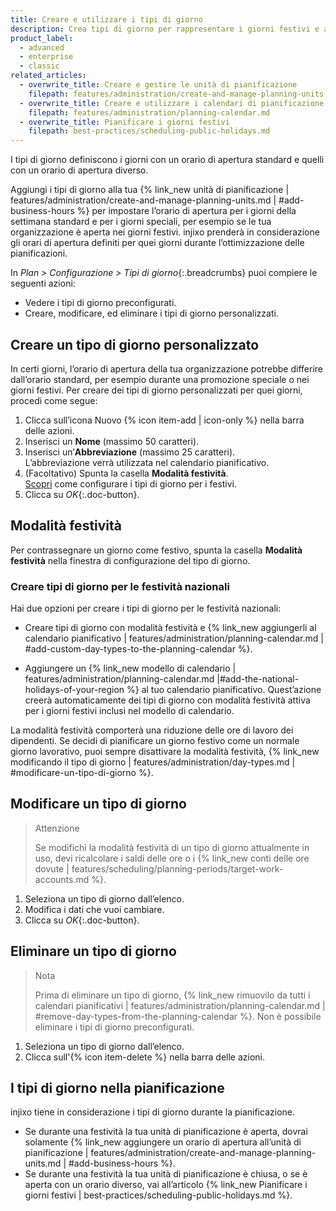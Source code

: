 ```yaml
---
title: Creare e utilizzare i tipi di giorno
description: Crea tipi di giorno per rappresentare i giorni festivi e altri giorni speciali che modificano l’orario di apertura
product_label:
  - advanced
  - enterprise
  - classic
related_articles:
  - overwrite_title: Creare e gestire le unità di pianificazione
    filepath: features/administration/create-and-manage-planning-units.md
  - overwrite_title: Creare e utilizzare i calendari di pianificazione
    filepath: features/administration/planning-calendar.md
  - overwrite_title: Pianificare i giorni festivi
    filepath: best-practices/scheduling-public-holidays.md
---
```


I tipi di giorno definiscono i giorni con un orario di apertura standard e quelli con un orario di apertura diverso.

Aggiungi i tipi di giorno alla tua {% link_new unità di pianificazione | features/administration/create-and-manage-planning-units.md | #add-business-hours %} per impostare l’orario di apertura per i giorni della settimana standard e per i giorni speciali, per esempio se le tua organizzazione è aperta nei giorni festivi. injixo prenderà in considerazione gli orari di apertura definiti per quei giorni durante l’ottimizzazione delle pianificazioni.

In _Plan > Configurazione > Tipi di giorno_{:.breadcrumbs} puoi compiere le seguenti azioni:

- Vedere i tipi di giorno preconfigurati.
- Creare, modificare, ed eliminare i tipi di giorno personalizzati.

## Creare un tipo di giorno personalizzato

In certi giorni, l’orario di apertura della tua organizzazione potrebbe differire dall’orario standard, per esempio durante una promozione speciale o nei giorni festivi. Per creare dei tipi di giorno personalizzati per quei giorni, procedi come segue:

1. Clicca sull’icona Nuovo {% icon item-add | icon-only %} nella barra delle azioni.
2. Inserisci un **Nome** (massimo 50 caratteri).
3. Inserisci un’**Abbreviazione** (massimo 25 caratteri).  
   L’abbreviazione verrà utilizzata nel calendario pianificativo.
4. (Facoltativo) Spunta la casella **Modalità festività**.<br>[Scopri](#modalità-festività) come configurare i tipi di giorno per i festivi.
5. Clicca su _OK_{:.doc-button}.

## Modalità festività

Per contrassegnare un giorno come festivo, spunta la casella **Modalità festività** nella finestra di configurazione del tipo di giorno.

### Creare tipi di giorno per le festività nazionali

Hai due opzioni per creare i tipi di giorno per le festività nazionali:

- Creare tipi di giorno con modalità festività e {% link_new aggiungerli al calendario pianificativo | features/administration/planning-calendar.md | #add-custom-day-types-to-the-planning-calendar %}.

- Aggiungere un {% link_new modello di calendario | features/administration/planning-calendar.md |#add-the-national-holidays-of-your-region %} al tuo calendario pianificativo. Quest’azione creerà automaticamente dei tipi di giorno con modalità festività attiva per i giorni festivi inclusi nel modello di calendario.

La modalità festività comporterà una riduzione delle ore di lavoro dei dipendenti. Se decidi di pianificare un giorno festivo come un normale giorno lavorativo, puoi sempre disattivare la modalità festività, {% link_new modificando il tipo di giorno | features/administration/day-types.md | #modificare-un-tipo-di-giorno %}.

## Modificare un tipo di giorno

> Attenzione
>
> Se modifichi la modalità festività di un tipo di giorno attualmente in uso, devi ricalcolare i saldi delle ore o i {% link_new conti delle ore dovute | features/scheduling/planning-periods/target-work-accounts.md %}.
   
1. Seleziona un tipo di giorno dall’elenco.
2. Modifica i dati che vuoi cambiare.
3. Clicca su _OK_{:.doc-button}.

## Eliminare un tipo di giorno

> Nota
> 
> Prima di eliminare un tipo di giorno, {% link_new rimuovilo da tutti i calendari pianificativi | features/administration/planning-calendar.md | #remove-day-types-from-the-planning-calendar %}. Non è possibile eliminare i tipi di giorno preconfigurati.

1. Seleziona un tipo di giorno dall’elenco.
2. Clicca sull'{% icon item-delete %} nella barra delle azioni.

## I tipi di giorno nella pianificazione

injixo tiene in considerazione i tipi di giorno durante la pianificazione.
- Se durante una festività la tua unità di pianificazione è aperta, dovrai solamente {% link_new aggiungere un orario di apertura all’unità di pianificazione | features/administration/create-and-manage-planning-units.md | #add-business-hours %}.  
- Se durante una festività la tua unità di pianificazione è chiusa, o se è aperta con un orario diverso, vai all’articolo {% link_new Pianificare i giorni festivi | best-practices/scheduling-public-holidays.md %}.

